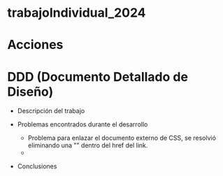# trabajoIndividual_2024

# Acciones



# DDD (Documento Detallado de Diseño)

- Descripción del trabajo



- Problemas encontrados durante el desarrollo
    - Problema para enlazar el documento externo de CSS, se resolvió eliminando una "\" dentro del href del link.
    - 


- Conclusiones